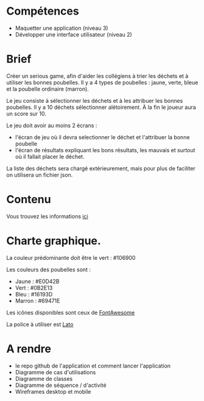 # Compétences 

* Maquetter une application (niveau 3)
* Développer une interface utilisateur (niveau 2)

# Brief 

Créer un serious game, afin d'aider les collégiens à trier les déchets et à utiliser les bonnes poubelles. 
Il y a 4 types de poubelles : jaune, verte, bleue et la poubelle ordinaire (marron).

Le jeu consiste à sélectionner les déchets et à les attribuer les bonnes poubelles. Il y a 10 déchets sélectionner alétoirement.
À la fin le joueur aura un score sur 10.

Le jeu doit avoir au moins 2 écrans :

* l'écran de jeu où il devra selectionner le déchet et l'attribuer la bonne poubelle
* l'écran de résultats expliquant les bons résultats, les mauvais et surtout où il fallait placer le déchet.

La liste des déchets sera chargé extérieurement, mais pour plus de faciliter on utilisera un fichier json.

# Contenu

Vous trouvez les informations [ici](https://recyclage.ooreka.fr/astuce/voir/745361/tri-selectif)

# Charte graphique.

La couleur prédominante doit être le vert : #106900

Les couleurs des poubelles sont : 

* Jaune : #E0D42B 
* Vert : #0B2E13
* Bleu : #16193D
* Marron : #69471E

Les icônes disponibles sont ceux de [FontAwesome](https://fontawesome.com/)

La police à utiliser est [Lato](https://fonts.google.com/specimen/Lato)

# A rendre

* le repo github de l'application et comment lancer l'application
* Diagramme de cas d'utilisations
* Diagramme de classes 
* Diagramme de séquence / d'activité
* Wireframes desktop et mobile
